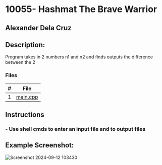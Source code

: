 # 10055- Hashmat The Brave Warrior

## Alexander Dela Cruz 

## Description: 
Program takes in 2 numbers n1 and n2 and finds outputs the difference between the 2 

### Files 

|   #   | File            | 
| :---: | --------------- | 
| 1 | [main.cpp](https://github.com/UselessFuwu/4883-Prog-Tech/blob/main/Assignments/UVA%20Algorithms/10055%20-%20Hashmat%20The%20Brave%20Warrior/main.cpp) |

## Instructions 
### - Use shell cmds to enter an input file and to output files

## Example Screenshot:
![Screenshot 2024-09-12 103430](https://github.com/user-attachments/assets/5aa48c61-7969-4106-8c53-2306226e7e0b)

